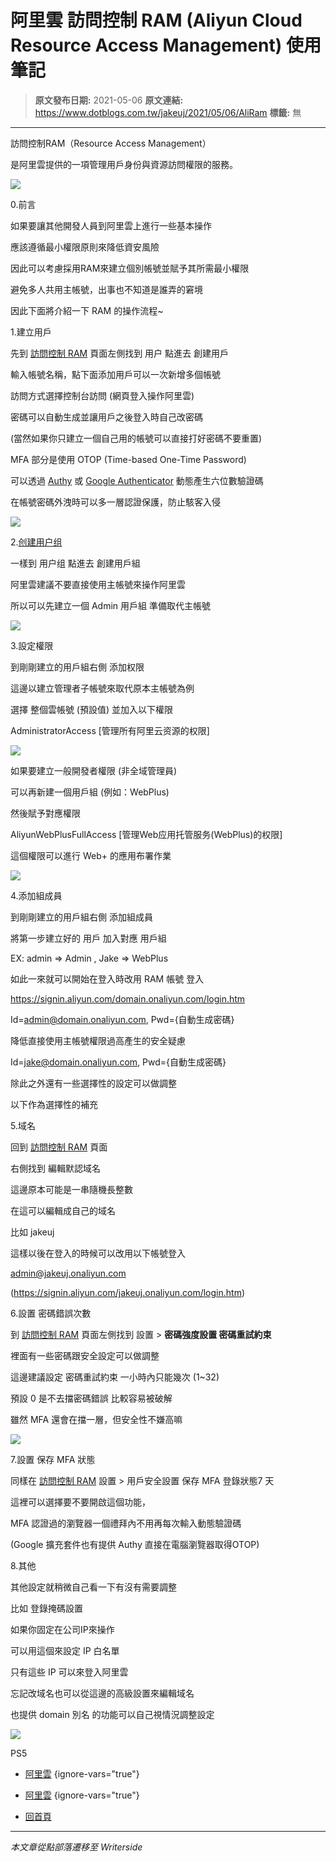 # 阿里雲 訪問控制 RAM (Aliyun Cloud Resource Access Management) 使用筆記

> **原文發布日期:** 2021-05-06
> **原文連結:** https://www.dotblogs.com.tw/jakeuj/2021/05/06/AliRam
> **標籤:** 無

---

訪問控制RAM（Resource Access Management）

是阿里雲提供的一項管理用戶身份與資源訪問權限的服務。

![](https://dotblogsfile.blob.core.windows.net/user/御星幻/3e7e6c8c-484f-479b-a392-7f8d275f161b/1620290814.png)

0.前言

如果要讓其他開發人員到阿里雲上進行一些基本操作

應該遵循最小權限原則來降低資安風險

因此可以考慮採用RAM來建立個別帳號並賦予其所需最小權限

避免多人共用主帳號，出事也不知道是誰弄的窘境

因此下面將介紹一下 RAM 的操作流程~

1.建立用戶

先到 [訪問控制 RAM](https://ram.console.aliyun.com/) 頁面左側找到 用户 點進去 創建用戶

輸入帳號名稱，點下面添加用戶可以一次新增多個帳號

訪問方式選擇控制台訪問 (網頁登入操作阿里雲)

密碼可以自動生成並讓用戶之後登入時自己改密碼

(當然如果你只建立一個自己用的帳號可以直接打好密碼不要重置)

MFA 部分是使用 OTOP (Time-based One-Time Password)

可以透過 [Authy](https://authy.com) 或 [Google Authenticator](https://en.wikipedia.org/wiki/Google_Authenticator) 動態產生六位數驗證碼

在帳號密碼外洩時可以多一層認證保護，防止駭客入侵

![](https://dotblogsfile.blob.core.windows.net/user/御星幻/3e7e6c8c-484f-479b-a392-7f8d275f161b/1620288420.png)

2.[创建用户组](https://ram.console.aliyun.com/groups)

一樣到 用户组 點進去 創建用戶組

阿里雲建議不要直接使用主帳號來操作阿里雲

所以可以先建立一個 Admin 用戶組 準備取代主帳號

![](https://dotblogsfile.blob.core.windows.net/user/御星幻/3e7e6c8c-484f-479b-a392-7f8d275f161b/1620287369.jpg)

3.設定權限

到剛剛建立的用戶組右側 添加权限

這邊以建立管理者子帳號來取代原本主帳號為例

選擇 整個雲帳號 (預設值) 並加入以下權限

AdministratorAccess [管理所有阿里云资源的权限]

![](https://dotblogsfile.blob.core.windows.net/user/御星幻/3e7e6c8c-484f-479b-a392-7f8d275f161b/1620288953.png)

如果要建立一般開發者權限 (非全域管理員)

可以再新建一個用戶組 (例如：WebPlus)

然後賦予對應權限

AliyunWebPlusFullAccess [管理Web应用托管服务(WebPlus)的权限]

這個權限可以進行 Web+ 的應用布署作業

![](https://dotblogsfile.blob.core.windows.net/user/御星幻/3e7e6c8c-484f-479b-a392-7f8d275f161b/1620288963.png)

4.添加組成員

到剛剛建立的用戶組右側 添加組成員

將第一步建立好的 用戶 加入對應 用戶組

EX: admin => Admin , Jake => WebPlus

如此一來就可以開始在登入時改用 RAM 帳號 登入

<https://signin.aliyun.com/domain.onaliyun.com/login.htm>

Id=admin@domain.onaliyun.com, Pwd={自動生成密碼}

降低直接使用主帳號權限過高產生的安全疑慮

Id=jake@domain.onaliyun.com, Pwd={自動生成密碼}

除此之外還有一些選擇性的設定可以做調整

以下作為選擇性的補充

5.域名

回到 [訪問控制 RAM](https://ram.console.aliyun.com/) 頁面

右側找到 編輯默認域名

這邊原本可能是一串隨機長整數

在這可以編輯成自己的域名

比如 jakeuj

這樣以後在登入的時候可以改用以下帳號登入

[admin@jakeuj.onaliyun.com](mailto:admin@jakeuj.onaliyun.com)

(https://signin.aliyun.com/jakeuj.onaliyun.com/login.htm)

6.設置 密碼錯誤次數

到 [訪問控制 RAM](https://ram.console.aliyun.com/) 頁面左側找到 設置 > **密碼強度設置 密碼重試約束**

裡面有一些密碼跟安全設定可以做調整

這邊建議設定 密碼重試約束 一小時內只能幾次 (1~32)

預設 0 是不去擋密碼錯誤 比較容易被破解

雖然 MFA 還會在擋一層，但安全性不嫌高嘛

![](https://dotblogsfile.blob.core.windows.net/user/御星幻/3e7e6c8c-484f-479b-a392-7f8d275f161b/1620290478.png)

7.設置 保存 MFA 狀態

同樣在 [訪問控制 RAM](https://ram.console.aliyun.com/) 設置 > 用戶安全設置 保存 MFA 登錄狀態7 天

這裡可以選擇要不要開啟這個功能，

MFA 認證過的瀏覽器一個禮拜內不用再每次輸入動態驗證碼

(Google 擴充套件也有提供 Authy 直接在電腦瀏覽器取得OTOP)

8.其他

其他設定就稍微自己看一下有沒有需要調整

比如 登錄掩碼設置

如果你固定在公司IP來操作

可以用這個來設定 IP 白名單

只有這些 IP 可以來登入阿里雲

忘記改域名也可以從這邊的高級設置來編輯域名

也提供 domain 別名 的功能可以自己視情況調整設定

![](https://card.psnprofiles.com/1/jakeuj.png)

PS5

* [阿里雲](/jakeuj/Tags?qq=%E9%98%BF%E9%87%8C%E9%9B%B2)
{ignore-vars="true"}
* [阿里雲](/jakeuj/Tags?qq=%E9%98%BF%E9%87%8C%E9%9B%B2)
{ignore-vars="true"}

* [回首頁](/jakeuj)

---

*本文章從點部落遷移至 Writerside*
